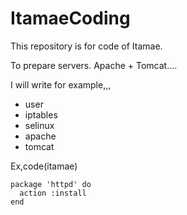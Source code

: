 # ItamaeCoding
This repository is for code of Itamae.

To prepare servers. Apache + Tomcat....


I will write for example,,,
* user
* iptables
* selinux
* apache
* tomcat


Ex,code(itamae)
~~~
package 'httpd' do
  action :install
end
~~~
